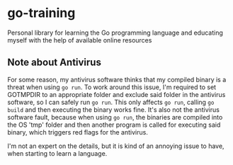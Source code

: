 # go-training
Personal library for learning the Go programming language and educating myself with the help of available online resources

## Note about Antivirus

For some reason, my antivirus software thinks that my compiled binary is a threat when using `go run`.
To work around this issue, I'm required to set GOTMPDIR to an appropriate folder and exclude said folder in the antivirus software, so I can safely run `go run`.
This only affects `go run`, calling `go build` and then executing the binary works fine.
It's also not the antivirus software fault, because when using `go run`, the binaries are compiled into the OS 'tmp' folder and then another program is called for executing said binary, which triggers red flags for the antivirus.

I'm not an expert on the details, but it is kind of an annoying issue to have, when starting to learn a language.
